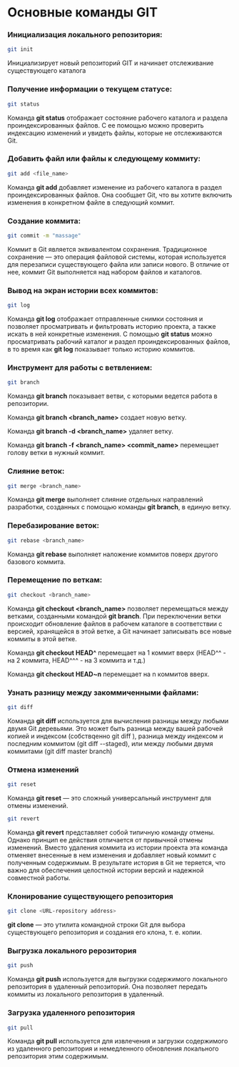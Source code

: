 # Основные команды GIT

### Инициализация локального репозитория:
```sh
git init
```
Инициализирует новый репозиторий GIT и начинает отслеживание существующего каталога

### Получение информации о текущем статусе:
``` sh
git status
```
Команда **git status** отображает состояние рабочего каталога и раздела проиндексированных файлов. С ее помощью можно проверить индексацию изменений и увидеть файлы, которые не отслеживаются Git.

### Добавить файл или файлы к следующему коммиту:
```sh
git add <file_name>
```
Команда **git add** добавляет изменение из рабочего каталога в раздел проиндексированных файлов. Она сообщает Git, что вы хотите включить изменения в конкретном файле в следующий коммит.

### Создание коммита:
```sh
git commit -m "massage"
```
Коммит в Git является эквивалентом сохранения. Традиционное сохранение — это операция файловой системы, которая используется для перезаписи существующего файла или записи нового. В отличие от нее, коммит Git выполняется над набором файлов и каталогов.

### Вывод на экран истории всех коммитов:
```sh
git log
```
Команда **git log** отображает отправленные снимки состояния и позволяет просматривать и фильтровать историю проекта, а также искать в ней конкретные изменения. С помощью **git status** можно просматривать рабочий каталог и раздел проиндексированных файлов, в то время как **git log** показывает только историю коммитов.

### Инструмент для работы с ветвлением:
```sh
git branch
```
Команда **git branch** показывает ветви, с которыми ведется работа в репозитории.

Команда **git branch <branch_name>** создает новую ветку.

Команда **git branch -d <branch_name>** удаляет ветку.

Команда **git branch -f <branch_name> <commit_name>** перемещает голову ветки в нужный коммит.

### Слияние веток:
```sh
git merge <branch_name>
```
Команда **git merge** выполняет слияние отдельных направлений разработки, созданных с помощью команды **git branch**, в единую ветку.

### Перебазирование веток:
```sh
git rebase <branch_name>
```
 Команда **git rebase** выполняет наложение коммитов поверх другого базового коммита.

### Перемещение по веткам:
```sh
git checkout <branch_name>
```
Команда **git checkout <branch_name>** позволяет перемещаться между ветками, созданными командой **git branch**. При переключении ветки происходит обновление файлов в рабочем каталоге в соответствии с версией, хранящейся в этой ветке, а Git начинает записывать все новые коммиты в этой ветке.

Команда **git checkout HEAD^** перемещает на 1 коммит вверх (HEAD^^ - на 2 коммита, HEAD^^^ - на 3 коммита и т.д.)

Команда **git checkout HEAD~n** перемещает на n коммитов вверх.

### Узнать разницу между закоммиченными файлами:
```sh
git diff
```
Команда **git diff** используется для вычисления разницы между любыми двумя Git деревьями. Это может быть разница между вашей рабочей копией и индексом (собствqенно git diff ), разница между индексом и последним коммитом (git diff --staged), или между любыми двумя коммитами (git diff master branch)

### Отмена изменений
```sh
git reset
```
Команда **git reset** — это сложный универсальный инструмент для отмены изменений. 
```sh
git revert
```
Команда **git revert** представляет собой типичную команду отмены. Однако принцип ее действия отличается от привычной отмены изменений. Вместо удаления коммита из истории проекта эта команда отменяет внесенные в нем изменения и добавляет новый коммит с полученным содержимым. В результате история в Git не теряется, что важно для обеспечения целостной истории версий и надежной совместной работы.

### Клонирование существующего репозитория
```sh
git clone <URL-repository address>
```
**git clone** — это утилита командной строки Git для выбора существующего репозитория и создания его клона, т. е. копии.

### Выгрузка локального рерозитория
```sh
git push
```
Команда **git push** используется для выгрузки содержимого локального репозитория в удаленный репозиторий. Она позволяет передать коммиты из локального репозитория в удаленный.

### Загрузка удаленного репозитория
```sh
git pull
```
Команда **git pull** используется для извлечения и загрузки содержимого из удаленного репозитория и немедленного обновления локального репозитория этим содержимым. 